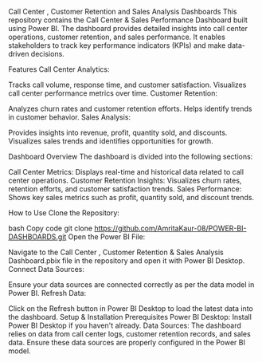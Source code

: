 Call Center , Customer Retention and Sales Analysis Dashboards
This repository contains the Call Center & Sales Performance Dashboard built using Power BI. The dashboard provides detailed insights into call center operations, customer retention, and sales performance. 
It enables stakeholders to track key performance indicators (KPIs) and make data-driven decisions.

Features
Call Center Analytics:

Tracks call volume, response time, and customer satisfaction.
Visualizes call center performance metrics over time.
Customer Retention:

Analyzes churn rates and customer retention efforts.
Helps identify trends in customer behavior.
Sales Analysis:

Provides insights into revenue, profit, quantity sold, and discounts.
Visualizes sales trends and identifies opportunities for growth.

Dashboard Overview
The dashboard is divided into the following sections:

Call Center Metrics: Displays real-time and historical data related to call center operations.
Customer Retention Insights: Visualizes churn rates, retention efforts, and customer satisfaction trends.
Sales Performance: Shows key sales metrics such as profit, quantity sold, and discount trends.

How to Use
Clone the Repository:

bash
Copy code
git clone https://github.com/AmritaKaur-08/POWER-BI-DASHBOARDS.git
Open the Power BI File:

Navigate to the Call Center , Customer Retention & Sales Analysis Dashboard.pbix file in the repository and open it with Power BI Desktop.
Connect Data Sources:

Ensure your data sources are connected correctly as per the data model in Power BI.
Refresh Data:

Click on the Refresh button in Power BI Desktop to load the latest data into the dashboard.
Setup & Installation
Prerequisites
Power BI Desktop: Install Power BI Desktop if you haven't already.
Data Sources: The dashboard relies on data from call center logs, customer retention records, and sales data. 
Ensure these data sources are properly configured in the Power BI model.
